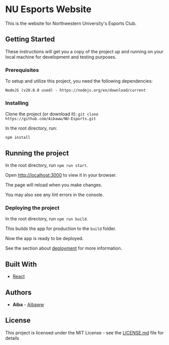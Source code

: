 # NU Esports Website
This is the website for Northwestern University's Esports Club.

## Getting Started
These instructions will get you a copy of the project up and running on your local machine for development and testing purposes.

### Prerequisites

To setup and utilize this project, you need the following dependencies:
```
NodeJS (v20.8.0 used) - https://nodejs.org/en/download/current
```

### Installing

Clone the project (or download it):
```git clone https://github.com/Aibaww/NU-Esports.git```

In the root directory, run:

```npm install```

## Running the project

In the root directory, run `npm run start`.

Open [http://localhost:3000](http://localhost:3000) to view it in your browser.

The page will reload when you make changes.

You may also see any lint errors in the console.


### Deploying the project

In the root directory, run `npm run build`.

This builds the app for production to the `build` folder.

Now the app is ready to be deployed.

See the section about [deployment](https://facebook.github.io/create-react-app/docs/deployment) for more information.


## Built With

* [React](https://create-react-app.dev/)

## Authors

* **Aiba** - [Aibaww](https://github.com/Aibaww)

## License

This project is licensed under the MIT License - see the [LICENSE.md](LICENSE.md) file for details
